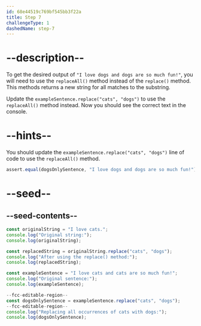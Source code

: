 ```yaml
---
id: 68e44519c769bf545bb3f22a
title: Step 7
challengeType: 1
dashedName: step-7
---
```


# --description--

To get the desired output of `"I love dogs and dogs are so much fun!"`, you will need to use the `replaceAll()` method instead of the `replace()` method. This methods returns a new string for all matches to the substring. 

Update the `exampleSentence.replace("cats", "dogs")` to use the `replaceAll()` method instead. Now you should see the correct text in the console.

# --hints--

You should update the `exampleSentence.replace("cats", "dogs")` line of code to use the `replaceAll()` method.

```js
assert.equal(dogsOnlySentence, "I love dogs and dogs are so much fun!");
```

# --seed--

## --seed-contents--

```js
const originalString = "I love cats.";
console.log("Original string:");
console.log(originalString);

const replacedString = originalString.replace("cats", "dogs");
console.log("After using the replace() method:");
console.log(replacedString);

const exampleSentence = "I love cats and cats are so much fun!";
console.log("Original sentence:");
console.log(exampleSentence);

--fcc-editable-region--
const dogsOnlySentence = exampleSentence.replace("cats", "dogs");
--fcc-editable-region--
console.log("Replacing all occurrences of cats with dogs:");
console.log(dogsOnlySentence);
```
